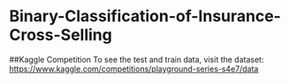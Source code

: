 # Binary-Classification-of-Insurance-Cross-Selling
##Kaggle Competition 
To see the test and train data, visit the dataset:
https://www.kaggle.com/competitions/playground-series-s4e7/data
